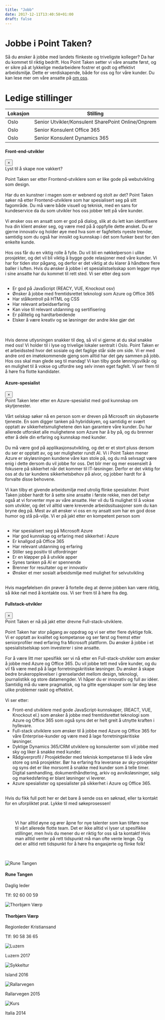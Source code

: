 ```yaml
---
title: "Jobb"
date: 2017-12-11T13:40:58+01:00
draft: false
---
```


<div class="container">
<div class="row">
    <div class="col-lg-8">
        <div class="col-md-12 p-4 mt-4">
            <div class="heading">
                <h1>Jobbe i Point Taken?</h1>
            </div>
            <p>Så du ønsker å jobbe med landets flinkeste og triveligste kolleger? Da har du kommet til riktig bedrift. Hos Point Taken setter vi våre ansatte først, og er sikre på at lykkelige medarbeidere fostrer et godt og effektivt arbeidsmiljø. Dette er verdiskapende, både for oss og for våre kunder. Du kan lese mer om våre ansatte på <a href="/pointtaken/om-oss/">om oss</a>.</p>
        </div>
        <div class="col-md-12 p-4 mt-4">
            <div class="heading">
                <h1>Ledige stillinger</h1>
            </div>
        </div>
         <div class="col-12">
            <table class="table">
            <thead>
                <tr>
                <th scope="col">Lokasjon</th>
                <th scope="col">Stilling</th>
                </tr>
            </thead>
            <tbody>
                <!-- <tr>
                <td data-toggle="modal" data-target=".oslo-1">Oslo</td>
                <td data-toggle="modal" data-target=".oslo-1">Fullstack-utvikler</td>
                </tr> -->
                <tr>
                <td>Oslo</td>
                <td>Senior Utvikler/Konsulent SharePoint Online/Onprem</td>
                </tr>    
                <tr>
                <td>Oslo</td>
                <td>Senior Konsulent Office 365</td>
                </tr>
                <tr>
                <td>Oslo</td>
                <td>Senior Konsulent Dynamics 365</td>
                </tr>    
            </tbody>
            </table>
        </div>
<!-- STILLINGSBESKRIVELSER -->

<!--Front-end-utvikler-->
<div class="modal fade bd-example-modal-lg oslo-3" tabindex="-1" role="dialog" aria-labelledby="myLargeModalLabel" aria-hidden="true">
    <div class="modal-dialog modal-lg modal-xl">
        <div class="row personmodal modal-content">
            <div class="modal-header">
            <h4 class="modal-title">Front-end-utvikler</h4>
                <button type="button" class="close" data-dismiss="modal" aria-label="Close">
                <span aria-hidden="true">&times;</span>
                </button>
            </div>
            <div class="modal-body">
            Lyst til å skape noe vakkert?
            </br>
            </br>
            Point Taken ser etter Frontend-utviklere som er like gode på webutvikling som design. 
            </br>
            </br>
            Har du en kunstner i magen som er webnerd og stolt av det? Point Taken søker nå etter Frontend-utviklere som har spesialisert seg på sitt fagområde. Du må være både visuell og teknisk, med en sans for kundeservice da du som utvikler hos oss jobber tett på våre kunder.  
            </br>
            </br>
            Vi ønsker oss en ansatt som er god på dialog, slik at du lett kan identifisere hva din klient ønsker seg, og være med på å oppfylle dette ønsket. Du er gjerne innovativ og holder øye med hva som er fagfeltets nyeste trender, samtidig som du også har innsikt og kunnskap i det som funker best for den enkelte kunde. 
            </br>
            </br>
            Hos oss får du en viktig rolle å fylle. Du vil bli en nøkkelperson i ulike prosjekter, og det vil bli viktig å bygge gode relasjoner med våre kunder. Vi har for tiden stor pågang, og derfor er det viktig at du klarer å håndtere flere baller i luften. Hvis du ønsker å jobbe i et spesialistselsskap som legger mye i sine ansatte har du kommet til rett sted. Vi ser etter deg som 
            </br>
            </br>
            <ul>
            <li>Er god på JavaScript (REACY, VUE, Knockout osv)</li>
            <li>Ønsker å jobbe med fremtidsrettet teknologi som Azure og Office 365</li>
            <li>Har stålkontroll på HTML og CSS</li>
            <li>Har relevant arbeidserfaring</li>
            <li>Kan vise til relevant utdanning og sertifisering</li>
            <li>Er pålitelig og hardtarbeidende</li>
            <li>Elsker å være kreativ og se løsninger der andre ikke gjør det</li>
            </ul>
            </br>
            </br>
            Hvis denne utlysningen snakker til deg, så vil vi gjerne at du skal snakke med oss! Vi holder til i lyse og trivelige lokaler sentralt i Oslo. Point Taken er et arbeidssted hvor det sosiale og det faglige står side om side. Vi er med andre ord en imøtekommende gjeng som alltid har det gøy sammen på jobb. Hos oss skal man glede seg til mandag! Vi kan tilby gode lønningsvilkår og en mulighet til å vokse og utfordre seg selv innen eget fagfelt. 
            Vi ser frem til å høre fra flotte kandidater. 
            </div>
        </div>
    </div>
</div>


<!--Azure-spesialist-->
<div class="modal fade bd-example-modal-lg oslo-2" tabindex="-1" role="dialog" aria-labelledby="myLargeModalLabel" aria-hidden="true">
    <div class="modal-dialog modal-lg modal-xl">
        <div class="row personmodal modal-content">
            <div class="modal-header">
            <h4 class="modal-title">Azure-spesialist</h4>
                <button type="button" class="close" data-dismiss="modal" aria-label="Close">
                <span aria-hidden="true">&times;</span>
                </button>
            </div>
            <div class="modal-body">
                Point Taken leter etter en Azure-spesialist med god kunnskap om skytjenester.
                </br>
                </br>
                Vårt selskap søker nå en person som er dreven på Microsoft sin skybaserte tjeneste. En som digger tanken på hybridskyen, og samtidig er svært opptatt av sikkerhetsmulighetene den kan garantere våre kunder. Du har allerede utforsket alle mulighetene som Azure har å by på, og du brenner etter å dele din erfaring og kunnskap med kunder. 
                </br>
                </br>
                Du må være god på applikasjonsutvikling, og det er et stort pluss dersom du ser er opptatt av, og ser muligheter rundt AI. Vi i Point Taken mener Azure er skyløsningen kundene våre kan stole på, og du må selvsagt være enig i dette dersom du vil jobbe for oss. Det blir mer og mer essensielt å fokusere på sikkerhet når det kommer til IT-løsninger. Derfor er det viktig for oss at du tar kundens sikkerhetsbehov på alvor, og jobber hardt for å forvalte disse behovene.     
                </br>
                </br>
                Vi kan tilby et givende arbeidsmiljø med utrolig flinke spesialister. Point Taken jobber hardt for å sette sine ansatte i første rekke, men det betyr også at vi forventer mye av våre ansatte. Her vil du få mulighet til å vokse som utvikler, og det vil alltid være krevende arbeidssituasjoner som du kan bryne deg på. Mest av alt ønsker vi oss en ny ansatt som har en god dose humor og stå på-vilje. Vi er på jakt etter en kompetent person som
                </br>
                </br>
                <ul>
                <li>Har spesialisert seg på Microsoft Azure</li>
                <li>Har god kunnskap og erfaring med sikkerhet i Azure</li>
                <li>Er knallgod på Office 365</li>
                <li>Har relevant utdanning og erfaring</li>
                <li>Stiller seg positiv til utfordringer</li>
                <li>Er en kløpper på å utvikle apper</li>
                <li>Synes tanken på AI er spennende</li>
                <li>Brenner for resultater og er innovativ</li>
                <li>Ønsker et mer sosialt arbeidsmiljø med mulighet for selvutvikling</li>
                </ul>
                </br>
                Hvis magefølelsen din prøver å fortelle deg at denne jobben kan være riktig, så ikke nøl med å kontakte oss. Vi ser frem til å høre fra deg. 
            </div>
        </div>
    </div>
</div>

<!--Fullstack-utvikler-->
<div class="modal fade oslo-1" tabindex="-1" role="dialog" aria-labelledby="myLargeModalLabel" aria-hidden="true">
    <div class="modal-dialog modal-lg modal-xl">
        <div class="row personmodal modal-content">
            <div class="modal-header">
            <h4 class="modal-title">Fullstack-utvikler</h4>
                <button type="button" class="close" data-dismiss="modal" aria-label="Close">
                <span aria-hidden="true">&times;</span>
                </button>
            </div>
            <div class="modal-body">
                Point Taken er nå på jakt etter drevne Full-stack-utviklere. 
                </br>
                </br>
                Point Taken har stor pågang av oppdrag og vi ser etter flere dyktige folk.
                </br>
                Vi er opptatt av kvalitet og kompetanse og ser først og fremst etter seniorprofiler med erfaring fra Microsoft plattform. Du ønsker å jobbe i et spesialistselskap som investerer i sine ansatte. 
                </br>
                </br>
                For å være litt mer spesifikk ser vi nå etter en Full-stack-utvikler som ønsker å jobbe med Azure og Office 365. Du vil jobbe tett med våre kunder, og du vil få være med på å lage forretningskritiske løsninger. Du ønsker å skape bedre brukeropplevelser i grenselandet mellom design, teknologi, journalistikk og store datamengder. Vi håper du er innovativ og full av idéer. Samtidig må du være pragmatisk, og ha gitte egenskaper som lar deg løse ulike problemer raskt og effektivt.
                </br>
                </br>
                Vi ser etter:
                <ul>
                <li>Front-end utviklere med gode JavaScript-kunnskaper, (REACT, VUE, Knockout el.) som ønsker å jobbe med fremtidsrettet teknologi som Azure og Office 365 som også syns det er helt greit å utnytte kraften i hyllevare.</li>
                <li>Full-stack utviklere som ønsker til å jobbe med Azure og Office 365 for våre Enterprise-kunder og være med å lage forretningskritiske løsninger.</li>
                <li>Dyktige Dynamics 365/CRM utviklere og konsulenter som vil jobbe med sky og liker å snakke med kunder.</li>
                <li>Rådgiverprofil / Prosjektleder med teknisk kompetanse til å lede våre store og små prosjekter. Bør ha erfaring fra leveranse av sky-prosjekter og syns det er like morsomt å snakke med kunder som å telle timer.  Digital samhandling, dokumenthåndtering, arkiv og avviksløsninger, salg og markedsføring er blant løsninger vi leverer.</li>
                <li>Azure spesialister og spesialister på sikkerhet i Azure og Office 365.</li>
                </ul>
                </br>
                Hvis du fikk full pott her er det bare å sende oss en søknad, eller ta kontakt for en uforpliktet prat. Lykke til med søkeprosessen! 
                </br>
            </div>
        </div>
    </div>
</div>


<!-- Kontaktinformasjon -->
<div class="col-md-12 mt-4 mb-4">
    <div class="row">
        <div class="col-md-12 col-lg-8" style="padding:2rem">
            <p>Vi har alltid øyne og ører åpne for nye talenter som kan tilføre noe til vårt allerede flotte team. Det er ikke alltid vi lyser ut spesifikke stillinger, men hvis du mener du er riktig for oss så ta kontakt! Hvis man alltid venter på rett tidspunkt må man ofte vente lenge. Og det er alltid rett tidspunkt for å høre fra engasjerte og flinke folk!</p>
            <!-- <a class="btn btn-primary btn-out" href="/kurs" role="button">Les mer om migrering</a> -->
        </div>
    </div>
</div>
<div class="row">
    <div class="col-sm-12 col-md-4">
    <div class="card personkort text-center">
        <img class="card-img-top img-profil img-round mx-auto" src="../img/people/rune.jpg" alt="Rune Tangen">
        <div class="card-body">
            <h4 class="card-title">Rune Tangen</h4>
            <p class="card-subtitle mb-2">Daglig leder</p>
            <p class="card-text">Tlf: 92 60 00 59</p>
        </div>
    </div>
    </div>
    <div class="col-sm-12 col-md-4">
    <div class="card personkort text-center">
        <img class="card-img-top img-profil img-round mx-auto" src="../img/people/thorbjorn.jpg" alt="Thorbjørn Værp">
        <div class="card-body">
            <h4 class="card-title">Thorbjørn Værp</h4>
            <p class="card-subtitle mb-2">Regionleder Kristiansand</p>
            <p class="card-text">Tlf: 90 58 36 65</p>
        </div>
    </div>
    </div>
</div>
</div>
<!-- SOSIALE BILDER -->
<div class="col-4 mt-5">
<img class="img-fluid" src="/pointtaken/img/luz.jpg" alt="Luzern" />
<p class="mb-4 text-center">Luzern 2017</p>
<img class="img-fluid" src="/pointtaken/img/sykkel.jpg" alt="Sykkeltur" />
<p class="mb-4 text-center">Island 2016</p>
<img class="img-fluid" src="/pointtaken/img/ol1.jpg" alt="Rallarvegen" />
<p class="mb-4 text-center">Rallarvegen 2015</p>
<img class="img-fluid" src="/pointtaken/img/italia.jpg" alt="Kurs" />
<p class="mb-4 text-center">Italia 2014</p>
</div>
</div>
</div>
